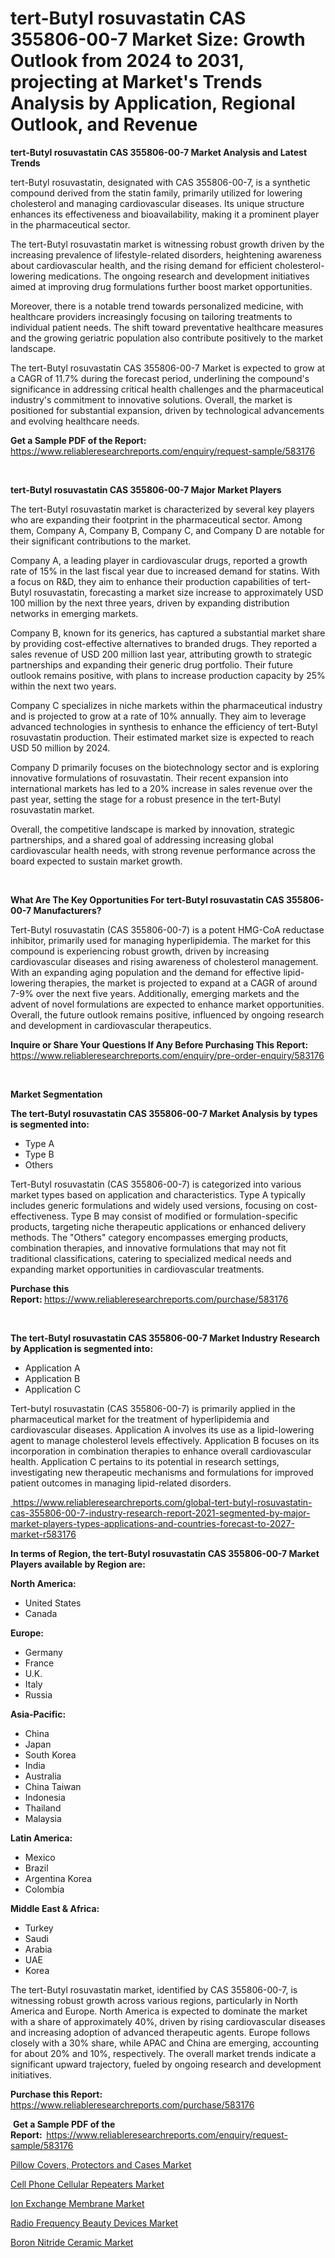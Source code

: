 <p><h1>tert-Butyl rosuvastatin CAS 355806-00-7 Market Size: Growth Outlook from 2024 to 2031, projecting at Market's Trends Analysis by Application, Regional Outlook, and Revenue</h1></p><p><strong>tert-Butyl rosuvastatin CAS 355806-00-7 Market Analysis and Latest Trends</strong></p>
<p><p>tert-Butyl rosuvastatin, designated with CAS 355806-00-7, is a synthetic compound derived from the statin family, primarily utilized for lowering cholesterol and managing cardiovascular diseases. Its unique structure enhances its effectiveness and bioavailability, making it a prominent player in the pharmaceutical sector. </p><p>The tert-Butyl rosuvastatin market is witnessing robust growth driven by the increasing prevalence of lifestyle-related disorders, heightening awareness about cardiovascular health, and the rising demand for efficient cholesterol-lowering medications. The ongoing research and development initiatives aimed at improving drug formulations further boost market opportunities. </p><p>Moreover, there is a notable trend towards personalized medicine, with healthcare providers increasingly focusing on tailoring treatments to individual patient needs. The shift toward preventative healthcare measures and the growing geriatric population also contribute positively to the market landscape. </p><p>The tert-Butyl rosuvastatin CAS 355806-00-7 Market is expected to grow at a CAGR of 11.7% during the forecast period, underlining the compound's significance in addressing critical health challenges and the pharmaceutical industry's commitment to innovative solutions. Overall, the market is positioned for substantial expansion, driven by technological advancements and evolving healthcare needs.</p></p>
<p><strong>Get a Sample PDF of the Report:&nbsp;</strong> <a href="https://www.reliableresearchreports.com/enquiry/request-sample/583176?utm_campaign=38&utm_medium=2&utm_source=Github&utm_content=ia&utm_term=28092024&utm_id=tert-butyl-rosuvastatin-cas-355806-00-7">https://www.reliableresearchreports.com/enquiry/request-sample/583176</a></p>
<p>&nbsp;</p>
<p><strong>tert-Butyl rosuvastatin CAS 355806-00-7 Major Market Players</strong></p>
<p><p>The tert-Butyl rosuvastatin market is characterized by several key players who are expanding their footprint in the pharmaceutical sector. Among them, Company A, Company B, Company C, and Company D are notable for their significant contributions to the market.</p><p>Company A, a leading player in cardiovascular drugs, reported a growth rate of 15% in the last fiscal year due to increased demand for statins. With a focus on R&D, they aim to enhance their production capabilities of tert-Butyl rosuvastatin, forecasting a market size increase to approximately USD 100 million by the next three years, driven by expanding distribution networks in emerging markets.</p><p>Company B, known for its generics, has captured a substantial market share by providing cost-effective alternatives to branded drugs. They reported a sales revenue of USD 200 million last year, attributing growth to strategic partnerships and expanding their generic drug portfolio. Their future outlook remains positive, with plans to increase production capacity by 25% within the next two years.</p><p>Company C specializes in niche markets within the pharmaceutical industry and is projected to grow at a rate of 10% annually. They aim to leverage advanced technologies in synthesis to enhance the efficiency of tert-Butyl rosuvastatin production. Their estimated market size is expected to reach USD 50 million by 2024.</p><p>Company D primarily focuses on the biotechnology sector and is exploring innovative formulations of rosuvastatin. Their recent expansion into international markets has led to a 20% increase in sales revenue over the past year, setting the stage for a robust presence in the tert-Butyl rosuvastatin market.</p><p>Overall, the competitive landscape is marked by innovation, strategic partnerships, and a shared goal of addressing increasing global cardiovascular health needs, with strong revenue performance across the board expected to sustain market growth.</p></p>
<p>&nbsp;</p>
<p><strong>What Are The Key Opportunities For tert-Butyl rosuvastatin CAS 355806-00-7 Manufacturers?</strong></p>
<p><p>Tert-Butyl rosuvastatin (CAS 355806-00-7) is a potent HMG-CoA reductase inhibitor, primarily used for managing hyperlipidemia. The market for this compound is experiencing robust growth, driven by increasing cardiovascular diseases and rising awareness of cholesterol management. With an expanding aging population and the demand for effective lipid-lowering therapies, the market is projected to expand at a CAGR of around 7-9% over the next five years. Additionally, emerging markets and the advent of novel formulations are expected to enhance market opportunities. Overall, the future outlook remains positive, influenced by ongoing research and development in cardiovascular therapeutics.</p></p>
<p><strong>Inquire or Share Your Questions If Any Before Purchasing This Report:</strong> <a href="https://www.reliableresearchreports.com/enquiry/pre-order-enquiry/583176?utm_campaign=38&utm_medium=2&utm_source=Github&utm_content=ia&utm_term=28092024&utm_id=tert-butyl-rosuvastatin-cas-355806-00-7">https://www.reliableresearchreports.com/enquiry/pre-order-enquiry/583176</a></p>
<p>&nbsp;</p>
<p><strong>Market Segmentation</strong></p>
<p><strong>The tert-Butyl rosuvastatin CAS 355806-00-7 Market Analysis by types is segmented into:</strong></p>
<p><ul><li>Type A</li><li>Type B</li><li>Others</li></ul></p>
<p><p>Tert-Butyl rosuvastatin (CAS 355806-00-7) is categorized into various market types based on application and characteristics. Type A typically includes generic formulations and widely used versions, focusing on cost-effectiveness. Type B may consist of modified or formulation-specific products, targeting niche therapeutic applications or enhanced delivery methods. The "Others" category encompasses emerging products, combination therapies, and innovative formulations that may not fit traditional classifications, catering to specialized medical needs and expanding market opportunities in cardiovascular treatments.</p></p>
<p><strong>Purchase this Report:&nbsp;</strong><a href="https://www.reliableresearchreports.com/purchase/583176?utm_campaign=38&utm_medium=2&utm_source=Github&utm_content=ia&utm_term=28092024&utm_id=tert-butyl-rosuvastatin-cas-355806-00-7">https://www.reliableresearchreports.com/purchase/583176</a></p>
<p>&nbsp;</p>
<p><strong>The tert-Butyl rosuvastatin CAS 355806-00-7 Market Industry Research by Application is segmented into:</strong></p>
<p><ul><li>Application A</li><li>Application B</li><li>Application C</li></ul></p>
<p><p>Tert-butyl rosuvastatin (CAS 355806-00-7) is primarily applied in the pharmaceutical market for the treatment of hyperlipidemia and cardiovascular diseases. Application A involves its use as a lipid-lowering agent to manage cholesterol levels effectively. Application B focuses on its incorporation in combination therapies to enhance overall cardiovascular health. Application C pertains to its potential in research settings, investigating new therapeutic mechanisms and formulations for improved patient outcomes in managing lipid-related disorders.</p></p>
<p><a href="https://www.reliableresearchreports.com/global-tert-butyl-rosuvastatin-cas-355806-00-7-industry-research-report-2021-segmented-by-major-market-players-types-applications-and-countries-forecast-to-2027-market-r583176?utm_campaign=38&utm_medium=2&utm_source=Github&utm_content=ia&utm_term=28092024&utm_id=tert-butyl-rosuvastatin-cas-355806-00-7">&nbsp;https://www.reliableresearchreports.com/global-tert-butyl-rosuvastatin-cas-355806-00-7-industry-research-report-2021-segmented-by-major-market-players-types-applications-and-countries-forecast-to-2027-market-r583176</a></p>
<p><strong>In terms of Region, the tert-Butyl rosuvastatin CAS 355806-00-7 Market Players available by Region are:</strong></p>
<p>
    <p> <strong> North America: </strong>
        <ul>
            <li>United States</li>
            <li>Canada</li>
        </ul>
        </p> 
    <p> <strong> Europe: </strong>
        <ul>
            <li>Germany</li>
            <li>France</li>
            <li>U.K.</li>
            <li>Italy</li>
            <li>Russia</li>
        </ul>
        </p> 
    <p> <strong> Asia-Pacific: </strong>
        <ul>
            <li>China</li>
            <li>Japan</li>
            <li>South Korea</li>
            <li>India</li>
            <li>Australia</li>
            <li>China Taiwan</li>
            <li>Indonesia</li>
            <li>Thailand</li>
            <li>Malaysia</li>
        </ul>
        </p> 
    <p> <strong> Latin America: </strong>
        <ul>
            <li>Mexico</li>
            <li>Brazil</li>
            <li>Argentina Korea</li>
            <li>Colombia</li>
        </ul>
        </p> 
    <p> <strong> Middle East & Africa: </strong>
        <ul>
            <li>Turkey</li>
            <li>Saudi</li>
            <li>Arabia</li>
            <li>UAE</li>
            <li>Korea</li>
        </ul>
    </p>
    </p>
<p><p>The tert-Butyl rosuvastatin market, identified by CAS 355806-00-7, is witnessing robust growth across various regions, particularly in North America and Europe. North America is expected to dominate the market with a share of approximately 40%, driven by rising cardiovascular diseases and increasing adoption of advanced therapeutic agents. Europe follows closely with a 30% share, while APAC and China are emerging, accounting for about 20% and 10%, respectively. The overall market trends indicate a significant upward trajectory, fueled by ongoing research and development initiatives.</p></p>
<p><strong>Purchase this Report: </strong><a href="https://www.reliableresearchreports.com/purchase/583176?utm_campaign=38&utm_medium=2&utm_source=Github&utm_content=ia&utm_term=28092024&utm_id=tert-butyl-rosuvastatin-cas-355806-00-7">https://www.reliableresearchreports.com/purchase/583176</a></p>
<p>&nbsp;<strong>Get a Sample PDF of the Report:&nbsp;&nbsp;</strong><a href="https://www.reliableresearchreports.com/enquiry/request-sample/583176?utm_campaign=38&utm_medium=2&utm_source=Github&utm_content=ia&utm_term=28092024&utm_id=tert-butyl-rosuvastatin-cas-355806-00-7">https://www.reliableresearchreports.com/enquiry/request-sample/583176</a></p>
<p><strong></strong></p>
<p><p><a href="https://issuu.com/reportprime-2/docs/pillow-covers-protectors-and-cases-_7f14105ab07668?utm_campaign=38&utm_medium=2&utm_source=Github&utm_content=ia&utm_term=28092024&utm_id=tert-butyl-rosuvastatin-cas-355806-00-7">Pillow Covers, Protectors and Cases Market</a></p><p><a href="https://github.com/KejsiLoshi121/Market-Research-Report-List-1/blob/main/cell-phone-cellular-repeaters-market.md?utm_campaign=38&utm_medium=2&utm_source=Github&utm_content=ia&utm_term=28092024&utm_id=tert-butyl-rosuvastatin-cas-355806-00-7">Cell Phone Cellular Repeaters Market</a></p><p><a href="https://www.linkedin.com/pulse/global-ion-exchange-membrane-market-size-trends-analysis-regional-8fgpc?utm_campaign=38&utm_medium=2&utm_source=Github&utm_content=ia&utm_term=28092024&utm_id=tert-butyl-rosuvastatin-cas-355806-00-7">Ion Exchange Membrane Market</a></p><p><a href="https://issuu.com/reportprime-2/docs/radio-frequency-beauty-devices-mark_a11a583b02e234?utm_campaign=38&utm_medium=2&utm_source=Github&utm_content=ia&utm_term=28092024&utm_id=tert-butyl-rosuvastatin-cas-355806-00-7">Radio Frequency Beauty Devices Market</a></p><p><a href="https://github.com/jshortgtq/Market-Research-Report-List-1/blob/main/boron-nitride-ceramic-market.md?utm_campaign=38&utm_medium=2&utm_source=Github&utm_content=ia&utm_term=28092024&utm_id=tert-butyl-rosuvastatin-cas-355806-00-7">Boron Nitride Ceramic Market</a></p></p>